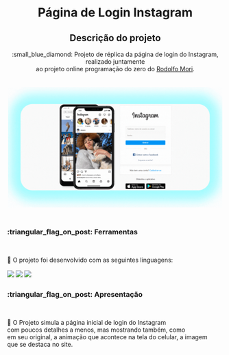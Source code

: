 # <div align="center"> Página de Login Instagram </div>

<div align="center"> <h2>Descrição do projeto</h2> </div>

<div align="center"> :small_blue_diamond: Projeto de réplica da página de login do Instagram, realizado juntamente <br> ao projeto online programação do zero do
<a href="https://github.com/rodolfomori?tab=repositories">Rodolfo Mori</a>.</div>
<br><br>

<div align="center"> <img align="center" width="500px" src="https://github.com/camilaMrt/Login-Instagram-simples/blob/main/img/gif%20insta.gif?raw=true"></div>

<br>

##

<h3>:triangular_flag_on_post: Ferramentas</h3> <br>

:small_blue_diamond: O projeto foi desenvolvido com as seguintes linguagens: &emsp;&emsp;

<img width="61" align="center" src="https://img.shields.io/badge/HTML5-E34F26?style=for-the-badge&logo=html5&logoColor=white">
<img width="53" align="center" src="https://img.shields.io/badge/CSS3-1572B6?style=for-the-badge&logo=css3&logoColor=white">
<img width="87" align="center" src="https://img.shields.io/badge/JavaScript-323330?style=for-the-badge&logo=javascript&logoColor=F7DF1E">

##

<h3>:triangular_flag_on_post: Apresentação</h3> <br>

:small_blue_diamond: O Projeto simula a página inicial de login do Instagram <br> com poucos detalhes a menos, 
mas mostrando também, como <br> em seu original, a animação que acontece na tela do celular, a imagem <br> que se destaca no site.

